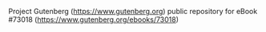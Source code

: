 Project Gutenberg (https://www.gutenberg.org) public repository
for eBook #73018 (https://www.gutenberg.org/ebooks/73018)
